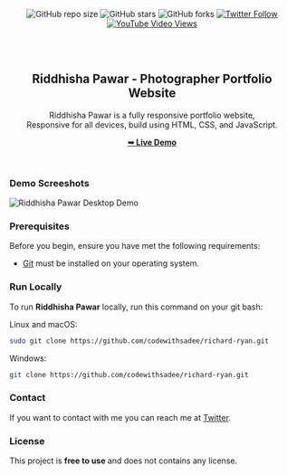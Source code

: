 <div align="center">
  
  ![GitHub repo size](https://img.shields.io/github/repo-size/codewithsadee/richard-ryan)
  ![GitHub stars](https://img.shields.io/github/stars/codewithsadee/richard-ryan?style=social)
  ![GitHub forks](https://img.shields.io/github/forks/codewithsadee/richard-ryan?style=social)
[![Twitter Follow](https://img.shields.io/twitter/follow/codewithsadee_?style=social)](https://twitter.com/intent/follow?screen_name=codewithsadee_)
  [![YouTube Video Views](https://img.shields.io/youtube/views/jOA6ROBXdRE?style=social)](https://youtu.be/jOA6ROBXdRE)

  <br />
  <br />

  <h2 align="center">Riddhisha Pawar - Photographer Portfolio Website</h2>

Riddhisha Pawar is a fully responsive portfolio website, <br />Responsive for all devices, build using HTML, CSS, and JavaScript.

<a href="https://codewithsadee.github.io/richard-ryan/"><strong>➥ Live Demo</strong></a>

</div>

<br />

### Demo Screeshots

![Riddhisha Pawar Desktop Demo](./readme-images/desktop.png "Desktop Demo")

### Prerequisites

Before you begin, ensure you have met the following requirements:

- [Git](https://git-scm.com/downloads "Download Git") must be installed on your operating system.

### Run Locally

To run **Riddhisha Pawar** locally, run this command on your git bash:

Linux and macOS:

```bash
sudo git clone https://github.com/codewithsadee/richard-ryan.git
```

Windows:

```bash
git clone https://github.com/codewithsadee/richard-ryan.git
```

### Contact

If you want to contact with me you can reach me at [Twitter](https://www.twitter.com/codewithsadee).

### License

This project is **free to use** and does not contains any license.
